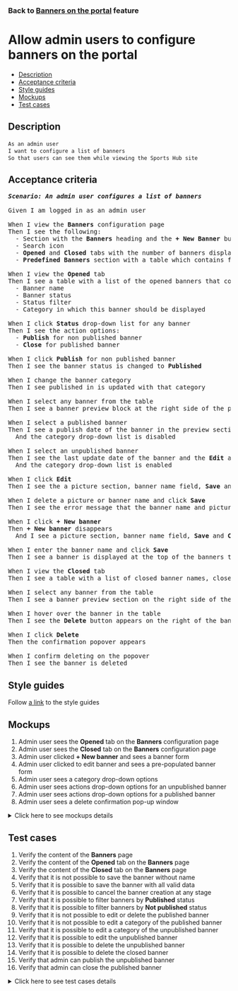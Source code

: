 ### Back to [Banners on the portal](../../README.md) feature

# Allow admin users to configure banners on the portal

- [Description](#description)
- [Acceptance criteria](#acceptance-criteria)
- [Style guides](#style-guides)
- [Mockups](#mockups)
- [Test cases](#test-cases)

## Description

    As an admin user
    I want to configure a list of banners
    So that users can see them while viewing the Sports Hub site

## Acceptance criteria

<pre>
<b><i>Scenario: An admin user configures a list of banners</i></b>

Given I am logged in as an admin user

When I view the <b>Banners</b> configuration page
Then I see the following:
  - Section with the <b>Banners</b> heading and the <b>+ New Banner</b> button under the header section
  - Search icon
  - <b>Opened</b> and <b>Closed</b> tabs with the number of banners displayed next to the tab name, and the list of banners below
  - <b>Predefined Banners</b> section with a table which contains four predefined banners: <b>Facebook Video</b>, <b>Facebook Post</b>, <b>Lifestyle</b>, <b>Dealbook</b> with the <b>Show/Hide</b> toggle for each of them

When I view the <b>Opened</b> tab
Then I see a table with a list of the opened banners that contains:
  - Banner name
  - Banner status
  - Status filter
  - Category in which this banner should be displayed

When I click <b>Status</b> drop-down list for any banner
Then I see the action options:
  - <b>Publish</b> for non published banner
  - <b>Close</b> for published banner

When I click <b>Publish</b> for non published banner
Then I see the banner status is changed to <b>Published</b>

When I change the banner category
Then I see published in is updated with that category

When I select any banner from the table
Then I see a banner preview block at the right side of the page with a banner photo

When I select a published banner
Then I see a publish date of the banner in the preview section
  And the category drop-down list is disabled

When I select an unpublished banner
Then I see the last update date of the banner and the <b>Edit</b> and <b>Delete</b> buttons in the preview section
  And the category drop-down list is enabled

When I click <b>Edit</b>
Then I see the a picture section, banner name field, <b>Save</b> and <b>Delete</b> buttons

When I delete a picture or banner name and click <b>Save</b>
Then I see the error message that the banner name and picture must be present

When I click <b>+ New banner</b>
Then <b>+ New banner</b> disappears
  And I see a picture section, banner name field, <b>Save</b> and <b>Cancel</b> buttons

When I enter the banner name and click <b>Save</b>
Then I see a banner is displayed at the top of the banners table in <b>Not published</b> status and a fist category from the categories list is defaulted

When I view the <b>Closed</b> tab
Then I see a table with a list of closed banner names, close date, and category it was published in

When I select any banner from the table
Then I see a banner preview section on the right side of the page with a banner photo

When I hover over the banner in the table
Then I see the <b>Delete</b> button appears on the right of the banner row

When I click <b>Delete</b>
Then the confirmation popover appears

When I confirm deleting on the popover
Then I see the banner is deleted
</pre>

## Style guides

Follow [a link](https://www.figma.com/proto/0zkkf5WC77OSpvyD6YXpFE/Style-guides?page-id=0%3A1&node-id=19%3A5368&viewport=266%2C48%2C0.54&scaling=min-zoom&starting-point-node-id=19%3A5368) to the style guides

## Mockups

1. Admin user sees the <b>Opened</b> tab on the <b>Banners</b> configuration page
2. Admin user sees the <b>Closed</b> tab on the <b>Banners</b> configuration page
3. Admin user clicked <b>+ New banner</b> and sees a banner form
4. Admin user clicked to edit banner and sees a pre-populated banner form
5. Admin user sees a category drop-down options
6. Admin user sees actions drop-down options for an unpublished banner
7. Admin user sees actions drop-down options for a published banner
8. Admin user sees a delete confirmation pop-up window

<details>
  <summary>Click here to see mockups details</summary>

**1. Admin user sees the Opened tab on the Banners configuration page:**

![Admin user sees the Opened tab on the Banners configuration page](/desktop_application_features/banners/images/banners_open_tab.png)

**2. Admin user sees the Closed tab on the Banners configuration page:**

![Admin user sees the Closed tab on the Banners configuration page](/desktop_application_features/banners/images/banners_closed_tab.png)

**3. Admin user clicked + New banner and sees a banner form:**

![Admin user clicked + New banner and sees a banner form](/desktop_application_features/banners/images/new_banner_form.png)

**4. Admin user clicked to edit banner and sees a pre-populated banner form:**

![Admin user clicked to edit banner and sees a pre-populated banner form](/desktop_application_features/banners/images/edit_banner_form.png)

**5. Admin user sees a category drop-down options:**

![Admin user sees a category drop-down options](/desktop_application_features/banners/images/banner_category_options.png)

**6. Admin user sees actions drop-down options for an unpublished banner:**

![Admin user sees actions drop-down options for an unpublished banner](/desktop_application_features/banners/images/unpublished_banner_actions.png)

**7. Admin user sees actions drop-down options for a published banner:**

![Admin user sees actions drop-down options for a published banner](/desktop_application_features/banners/images/published_banner_actions.png)

**8. Admin user sees a delete confirmation pop-up window:**

![Admin user sees a delete confirmation pop-up window](/desktop_application_features/banners/images/delete_confirmation.png)

</details>

## Test cases

1. Verify the content of the <b>Banners</b> page
2. Verify the content of the <b>Opened</b> tab on the <b>Banners</b> page
3. Verify the content of the <b>Closed</b> tab on the <b>Banners</b> page
4. Verify that it is not possible to save the banner without name
5. Verify that it is possible to save the banner with all valid data
6. Verify that it is possible to cancel the banner creation at any stage
7. Verify that it is possible to filter banners by <b>Published</b> status
8. Verify that it is possible to filter banners by <b>Not published</b> status
9. Verify that it is not possible to edit or delete the published banner
10. Verify that it is not possible to edit a category of the published banner
11. Verify that it is possible to edit a category of the unpublished banner
12. Verify that it is possible to edit the unpublished banner
13. Verify that it is possible to delete the unpublished banner
14. Verify that it is possible to delete the closed banner
15. Verify that admin can publish the unpublished banner
16. Verify that admin can close the published banner

<details>
  <summary>Click here to see test cases details</summary>

### **#1. Verify the content of the Banners page**

|Preconditions|Steps|Expected result
--------------|-----|----------
|- Log in with admin account</br>- Go to the <b>Banners</b> configuration page|1) Examine the tabs on the page|1) There are two tabs: <b>Opened</b> and <b>Closed</b>. The <b>Opened</b> tab is active by default. Also, there is a <b>Predefined Banners</b> section with default banners <b>Facebook Video, Facebook Post, Lifestyle, Dealbook</b> with the <b>Show/Hide</b> toggle for each of them|

### **#2. Verify the content of the Opened tab on the Banners page**

|Preconditions|Steps|Expected result
--------------|-----|----------
|- Log in with admin account</br>- Go to the <b>Banners</b> configuration page|1) Observe the content of the <b>Opened</b> tab|1) There is a table with 3 columns: <b>Banner name</b>, <b>Status (Published/Not published)</b>, <b>Published in</b> (category)|

### **#3. Verify the content of the Closed tab on the Banners page**

|Preconditions|Steps|Expected result
--------------|-----|----------
|- Log in with admin account</br>- Go to the <b>Banners</b> configuration page|1) Observe the content of the <b>Closed</b> tab|1) There is a table with 3 columns: <b>Banner name</b>, <b>Closed date</b>, <b>Published in</b> (category). The <b>Delete</b> icon appears in each column when hovering over|

### **#4. Verify that it is not possible to save the banner without name**

|Preconditions|Steps|Expected result
--------------|-----|----------
|- Log in with admin account</br>- Go to the <b>Banners</b> configuration page|1) Click the <b>New Banner</b> button</br>2) Leave the <b>Name</b> field empty</br>3) Click <b>Save</b>|3) An error message appears. The banner is not saved|

### **#5. Verify that it is possible to save the banner with all valid data**

|Preconditions|Steps|Expected result
--------------|-----|----------
|- Log in with admin account</br>- Go to the <b>Banners</b> configuration page|1) Click the <b>New Banner</b> button</br>2) Fill in the <b>Name</b> field</br>3) Upload the photo</br>4) Click <b>Save</b>|4) The banner is saved and appears on the <b>Opened</b> tab in the <b>Not published</b> status|

### **#6. Verify that it is possible to cancel the banner creation at any stage**

|Preconditions|Steps|Expected result
--------------|-----|----------
|- Log in with admin account</br>- Go to the <b>Banners</b> configuration page|1) Click the <b>New Banner</b> button</br>2) Enter the banner name</br>3) Upload a photo</br>4) Click <b>Cancel</b>|4) The banner is not saved and doesn’t appear on the <b>Opened</b> tab|

### **#7. Verify that it is possible to filter banners by Published status**

|Preconditions|Steps|Expected result
--------------|-----|----------
|- Log in with admin account</br>- Go to the <b>Banners</b> configuration page|1) Click <b>Status</b> filter</br>2) Select <b>Published</b>|2) Only published banners are shown in the table|

### **#8. Verify that it is possible to filter banners by Not published status**

|Preconditions|Steps|Expected result
--------------|-----|----------
|- Log in with admin account</br>- Go to the <b>Banners</b> configuration page|1) Click <b>Status</b> filter</br>2) Select <b>Not published</b>|2) Only non-published banners are shown in the table|

### **#9. Verify that it is not possible to edit or delete the published banner**

|Preconditions|Steps|Expected result
--------------|-----|----------
|- Log in with admin account</br>- Go to the <b>Banners</b> configuration page</br>- There are published banners|1) Select a published banner|1) The banner section on the right side and information about the banner appears. There is a <b>Name</b>, <b>Picture</b>, and <b>Creation date</b>. No possibility to edit or delete|

### **#10. Verify that it is not possible to edit a category of the published banner**

|Preconditions|Steps|Expected result
--------------|-----|----------
|- Log in with admin account</br>- Go to the <b>Banners</b> configuration page</br>- There is a published banner|1) Select the published banner</br>2) Try to change the category|2) It is not possible to change the category for the banner|

### **#11. Verify that it is possible to edit a category of the unpublished banner**

|Preconditions|Steps|Expected result
--------------|-----|----------
|- Log in with admin account</br>- Go to the <b>Banners</b> configuration page</br>- There is an unpublished banner|1) Select the unpublished banner</br>2) Change the category|2) The category is changed|

### **#12. Verify that it is possible to edit the unpublished banner**

|Preconditions|Steps|Expected result
--------------|-----|----------
|- Log in with admin account</br>- Go to the <b>Banners</b> configuration page</br>- There is an unpublished banner|1) Select the unpublished banner</br>2) Click <b>Edit</b></br>3) Edit name</br>4) Upload new picture</br>5) Click <b>Save</b>|5) All changes are saved. The banner appears on the <b>Opened</b> tab with the <b>Not published</b> status|

### **#13. Verify that it is possible to delete the unpublished banner**

|Preconditions|Steps|Expected result
--------------|-----|----------
|- Log in with admin account</br>- Go to the <b>Banners</b> configuration page</br>- There is an unpublished banner|1) Select the unpublished banner</br>2) Click <b>Delete</b></br>3) On the confirmation message, click <b>Delete</b>|3) The banner is removed from the <b>Opened</b> tab|

### **#14. Verify that it is possible to delete the closed banner**

|Preconditions|Steps|Expected result
--------------|-----|----------
|- Log in with admin account</br>- Go to the <b>Banners</b> configuration page</br>- There is a closed banner|1) Click the <b>Closed</b> tab</br>2) Select a banner</br>3) Click <b>Delete</b></br>4) On the confirmation message, click <b>Delete</b>|4) The banner is removed from the <b>Closed</b> tab|

### **#15. Verify that admin can publish the unpublished banner**

|Preconditions|Steps|Expected result
--------------|-----|----------
|- Log in with admin account</br>- Go to the <b>Banners</b> configuration page</br>- There is an unpublished banner|1) Select the unpublished banner</br>2) Click the <b>Publish</b> action|2) Banner state is changed to <b>Published</b>. The banner is available for users in the right category|

### **#16. Verify that admin can close the published banner**

|Preconditions|Steps|Expected result
--------------|-----|----------
|- Log in with admin account</br>- Go to the <b>Banners</b> configuration page</br>- There is a published banner|1) Select a published banner</br>2) Click the <b>Close</b> action|2) The banner moved to the <b>Closed</b> tab. The banner is not available for users in the category|

</details>
